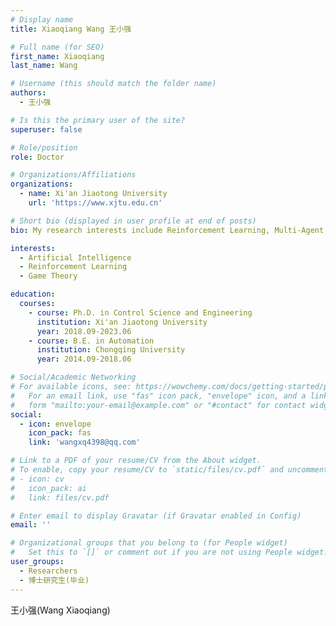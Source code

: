 ```yaml
---
# Display name
title: Xiaoqiang Wang 王小强

# Full name (for SEO)
first_name: Xiaoqiang
last_name: Wang

# Username (this should match the folder name)
authors:
  - 王小强

# Is this the primary user of the site?
superuser: false

# Role/position
role: Doctor

# Organizations/Affiliations
organizations:
  - name: Xi'an Jiaotong University
    url: 'https://www.xjtu.edu.cn'

# Short bio (displayed in user profile at end of posts)
bio: My research interests include Reinforcement Learning, Multi-Agent Learning.

interests:
  - Artificial Intelligence
  - Reinforcement Learning
  - Game Theory

education:
  courses:
    - course: Ph.D. in Control Science and Engineering
      institution: Xi'an Jiaotong University
      year: 2018.09-2023.06
    - course: B.E. in Automation
      institution: Chongqing University
      year: 2014.09-2018.06

# Social/Academic Networking
# For available icons, see: https://wowchemy.com/docs/getting-started/page-builder/#icons
#   For an email link, use "fas" icon pack, "envelope" icon, and a link in the
#   form "mailto:your-email@example.com" or "#contact" for contact widget.
social:
  - icon: envelope
    icon_pack: fas
    link: 'wangxq4398@qq.com'

# Link to a PDF of your resume/CV from the About widget.
# To enable, copy your resume/CV to `static/files/cv.pdf` and uncomment the lines below.
# - icon: cv
#   icon_pack: ai
#   link: files/cv.pdf

# Enter email to display Gravatar (if Gravatar enabled in Config)
email: ''

# Organizational groups that you belong to (for People widget)
#   Set this to `[]` or comment out if you are not using People widget.
user_groups:
  - Researchers
  - 博士研究生(毕业)
---
```


王小强(Wang Xiaoqiang)
